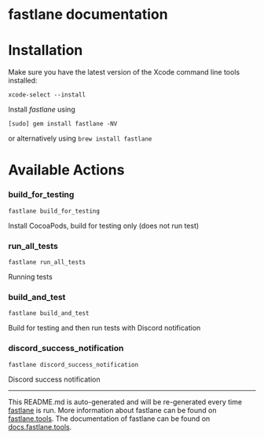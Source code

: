 fastlane documentation
================
# Installation

Make sure you have the latest version of the Xcode command line tools installed:

```
xcode-select --install
```

Install _fastlane_ using
```
[sudo] gem install fastlane -NV
```
or alternatively using `brew install fastlane`

# Available Actions
### build_for_testing
```
fastlane build_for_testing
```
Install CocoaPods, build for testing only (does not run test)
### run_all_tests
```
fastlane run_all_tests
```
Running tests
### build_and_test
```
fastlane build_and_test
```
Build for testing and then run tests with Discord notification
### discord_success_notification
```
fastlane discord_success_notification
```
Discord success notification

----

This README.md is auto-generated and will be re-generated every time [fastlane](https://fastlane.tools) is run.
More information about fastlane can be found on [fastlane.tools](https://fastlane.tools).
The documentation of fastlane can be found on [docs.fastlane.tools](https://docs.fastlane.tools).
